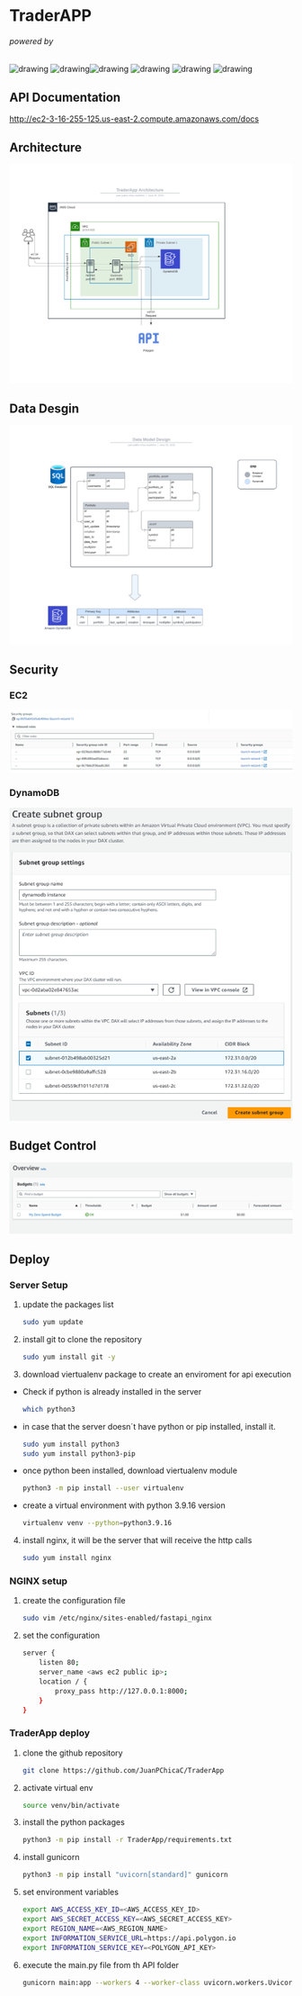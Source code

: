 # TraderAPP
###### powered by

<img src="https://www.python.org/static/community_logos/python-logo-master-v3-TM-flattened.png" alt="drawing" width="200"/> <img src="https://fastapi.tiangolo.com/img/logo-margin/logo-teal.png" alt="drawing" width="200"/><img src="https://www.nginx.com/wp-content/uploads/2018/08/NGINX-logo-rgb-large.png" alt="drawing" width="200"/> 
<img src="https://upload.wikimedia.org/wikipedia/commons/thumb/0/00/Gunicorn_logo_2010.svg/2560px-Gunicorn_logo_2010.svg.png" alt="drawing" width="200"/> <img src="https://raw.githubusercontent.com/tomchristie/uvicorn/master/docs/uvicorn.png" alt="drawing" width="200"/> <img src="https://upload.wikimedia.org/wikipedia/commons/thumb/9/93/Amazon_Web_Services_Logo.svg/2560px-Amazon_Web_Services_Logo.svg.png" alt="drawing" width="200"/>

## API Documentation
<http://ec2-3-16-255-125.us-east-2.compute.amazonaws.com/docs>

## Architecture
<img src="https://github.com/JuanPChicaC/TraderApp/blob/main/API/sources/documentation/TraderAPP%20AWS%20Architecture.png?raw=true"/>

## Data Desgin
<img src="https://github.com/JuanPChicaC/TraderApp/blob/main/API/sources/documentation/Database%20ER%20diagram.png?raw=true"/>

## Security 
### EC2
<img src="https://github.com/JuanPChicaC/TraderApp/blob/main/API/sources/documentation/ec2_security_group.png?raw=true"/>

### DynamoDB
<img src="https://github.com/JuanPChicaC/TraderApp/blob/main/API/sources/documentation/dynamodb_subnet_group.png?raw=true"/>

## Budget Control
<img src="https://github.com/JuanPChicaC/TraderApp/blob/main/API/sources/documentation/aws_budget.png?raw=true"/>

## Deploy
### Server Setup
1. update the packages list 
    ```sh
    sudo yum update
    ```
2. install git to clone the repository
    ```sh
    sudo yum install git -y
    ```
3. download viertualenv package to create an enviroment for api execution
- Check if python is already installed in the server
    ```sh
    which python3
    ```
- in case that the server doesn´t have python or pip installed, install it.
    ```sh
    sudo yum install python3
    sudo yum install python3-pip
    ```
- once python been installed, download viertualenv module
    ```sh
    python3 -m pip install --user virtualenv
    ```
- create a virtual environment with python 3.9.16 version
    ```sh
    virtualenv venv --python=python3.9.16
    ```
4. install nginx, it will be the server that will receive the http calls
    ```sh
    sudo yum install nginx
    ```
### NGINX setup
1. create the configuration file 
    ```sh
    sudo vim /etc/nginx/sites-enabled/fastapi_nginx
    ```
2. set the configuration
    ```sh
    server {
        listen 80;
        server_name <aws ec2 public ip>;
        location / {
            proxy_pass http://127.0.0.1:8000;
        }
    }
    ```
### TraderApp deploy
1. clone the github repository
    ```sh
    git clone https://github.com/JuanPChicaC/TraderApp
    ```
2. activate virtual env
    ```sh
    source venv/bin/activate
    ```
3. install the python packages
    ```sh
    python3 -m pip install -r TraderApp/requirements.txt
    ```
4. install gunicorn
    ```sh
    python3 -m pip install "uvicorn[standard]" gunicorn
    ```
5. set environment variables
    ```sh
    export AWS_ACCESS_KEY_ID=<AWS_ACCESS_KEY_ID>
    export AWS_SECRET_ACCESS_KEY=<AWS_SECRET_ACCESS_KEY>
    export REGION_NAME=<AWS_REGION_NAME>
    export INFORMATION_SERVICE_URL=https://api.polygon.io
    export INFORMATION_SERVICE_KEY=<POLYGON_API_KEY>
    ```
6. execute the main.py file from th API folder
    ```sh
    gunicorn main:app --workers 4 --worker-class uvicorn.workers.UvicornWorker
    ```

